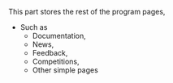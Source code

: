 This part stores the rest of the program pages, 

- Such as
	+ Documentation, 
	+ News, 
	+ Feedback, 
	+ Competitions,
	+ Other simple pages